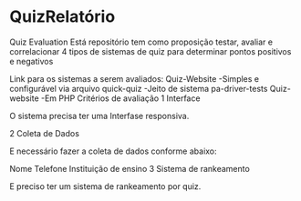 # QuizRelatório
Quiz Evaluation
Está repositório tem como proposição testar, avaliar e correlacionar 4 tipos de sistemas de quiz para determinar pontos positivos e negativos

Link para os sistemas a serem avaliados:
Quiz-Website -Simples e configurável via arquivo
quick-quiz -Jeito de sistema
pa-driver-tests
Quiz-website -Em PHP
Critérios de avaliação
1 Interface

O sistema precisa ter uma Interfase responsiva.

2 Coleta de Dados

E necessário fazer a coleta de dados conforme abaixo:

Nome
Telefone
Instituição de ensino
3 Sistema de rankeamento

E preciso ter um sistema de rankeamento por quiz.
